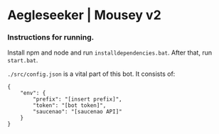 # Aegleseeker | Mousey v2

### Instructions for running.
Install npm and node and run `installdependencies.bat`. After that, run `start.bat`.

`./src/config.json` is a vital part of this bot. It consists of:
```
{
    "env": {
        "prefix": "[insert prefix]",
        "token": "[bot token]",
        "saucenao": "[saucenao API]"
    }
}

```
